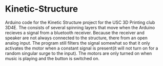 # Kinetic-Structure
Arduino code for the Kinetic Structure project for the USC 3D Printing club 3D4E. The consists of several spinning layers that move when the Arduino recieves a signal from a bluetooth receiver. Because the receiver and speaker are not always connected to the structure, there from an open analog input. The program still filters the signal somewhat so that it only activates the motor when a constant signal is present(it will not turn on for a random singular surge to the input). The motors are only turned on when music is playing and the button is switched on.
